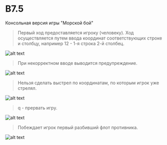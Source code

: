 # B7.5
Консольная версия игры "Морской бой"

> Первый ход предоставляется игроку (человеку).
Ход осуществляется путем ввода координат соответствующих строке и столбцу, например 12 - 1-я строка 2-й столбец.

![alt text](screen-1.png)

> При некорректном вводе выводится предупреждение.

![alt text](screen-2.png)

> Нельзя сделать выстрел по координатам, по которым игрок уже стрелял.

![alt text](screen-3.png)

> q - прервать игру.

![alt text](screen-4.png)

> Побеждает игрок первый разбивший флот противника.

![alt text](screen-5.png)
